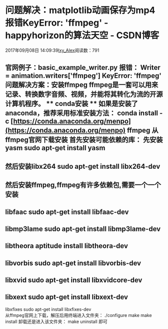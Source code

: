# 问题解决：matplotlib动画保存为mp4报错KeyError: 'ffmpeg' - happyhorizon的算法天空 - CSDN博客
2017年09月08日 14:09:39[lxy_Alex](https://me.csdn.net/happyhorizion)阅读数：791

**官网例子：basic_example_writer.py**
报错：
Writer = animation.writers['ffmpeg']
KeyError: 'ffmpeg'
**问题解决方案：安装ffmpeg**
ffmpeg是一套可以用来记录、转换数字音频、视频，并能将其转化为流的开源计算机程序。
** conda安装 **
如果是安装了anaconda，推荐采用标准安装方法：
conda install -c [https://conda.anaconda.org/menpo](https://conda.anaconda.org/menpo) ffmpeg
**从ffmpeg官网下载安装**
首先安装可能依赖的库：
先安装yasm
sudo apt-get install yasm  
- 
然后安装libx264
sudo apt-get install libx264-dev  
- 
然后安装ffmpeg,ffmpeg有许多依赖包,需要一个一个安装
- 
libfaac
sudo apt-get install libfaac-dev  
- 
libmp3lame
sudo apt-get  install libmp3lame-dev  
- 
libtheora
aptitude install libtheora-dev  
- 
libvorbis
sudo apt-get  install libvorbis-dev  
- 
libxvid
sudo apt-get  install libxvidcore-dev  
- 
libxext
sudo apt-get  install libxext-dev  
- 
libxfixes
sudo apt-get  install libxfixes-dev  
从ffmpeg官网上下载，解压后用终端进入文件夹：
./configure
make
make install
卸载还是进入该文件夹：
make uninstall 即可
